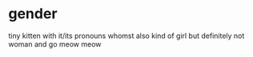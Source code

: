 # gender

tiny kitten with it/its pronouns whomst also kind of girl but definitely not woman and go meow meow
